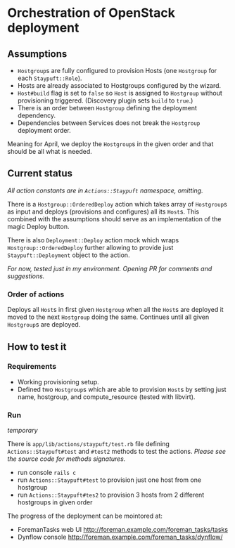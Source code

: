 # Orchestration of OpenStack deployment

## Assumptions

-   `Hostgroup`s are fully configured to provision Hosts (one `Hostgroup` for each `Staypuft::Role`).
-   Hosts are already associated to Hostgroups configured by the wizard.
-   `Host#build` flag is set to `false` so `Host` is assigned to `Hostgroup` without provisioning triggered. (Discovery plugin sets `build` to `true`.)
-   There is an order between `Hostgroup` defining the deployment dependency.
-   Dependencies between Services does not break the `Hostgroup` deployment order.

Meaning for April, we deploy the `Hostgroup`s in the given order and that should be all what is needed.

## Current status

_All action constants are in `Actions::Staypuft` namespace, omitting._

There is a `Hostgroup::OrderedDeploy` action which takes array of `Hostgroup`s as input and deploys (provisions and configures) all its `Host`s. This combined with the assumptions should serve as an implementation of the magic Deploy button.

There is also `Deployment::Deploy` action mock which wraps `Hostgroup::OrderedDeploy` further allowing to provide just `Staypuft::Deployment` object to the action.

_For now, tested just in my environment. Opening PR for comments and suggestions._

### Order of actions

Deploys all `Host`s in first given `Hostgroup` when all the `Host`s are deployed it moved to the next `Hostgroup` doing the same. Continues until all given `Hostgroup`s are deployed.

## How to test it

### Requirements

-   Working provisioning setup.
-   Defined two `Hostgroup`s which are able to provision `Host`s by setting just name, hostgroup, and compute_resource (tested with libvirt).

### Run

_temporary_

There is `app/lib/actions/staypuft/test.rb` file defining `Actions::Staypuft#test` and `#test2` methods to test the actions. _Please see the source code for methods signatures._

-   run console `rails c`
-   run `Actions::Staypuft#test` to provision just one host from one hostgroup
-   run `Actions::Staypuft#tes2` to provision 3 hosts from 2 different hostgroups in given order

The progress of the deployment can be mointored at:
-   ForemanTasks web UI <http://foreman.example.com/foreman_tasks/tasks>
-   Dynflow console <http://foreman.example.com/foreman_tasks/dynflow/>

